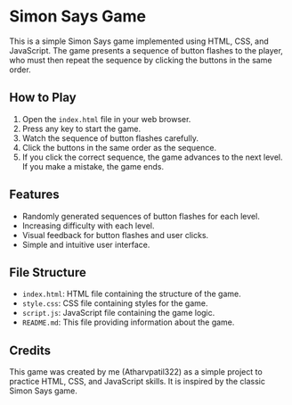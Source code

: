 # Simon Says Game

This is a simple Simon Says game implemented using HTML, CSS, and JavaScript. The game presents a sequence of button flashes to the player, who must then repeat the sequence by clicking the buttons in the same order.

## How to Play

1. Open the `index.html` file in your web browser.
2. Press any key to start the game.
3. Watch the sequence of button flashes carefully.
4. Click the buttons in the same order as the sequence.
5. If you click the correct sequence, the game advances to the next level. If you make a mistake, the game ends.

## Features

- Randomly generated sequences of button flashes for each level.
- Increasing difficulty with each level.
- Visual feedback for button flashes and user clicks.
- Simple and intuitive user interface.

## File Structure

- `index.html`: HTML file containing the structure of the game.
- `style.css`: CSS file containing styles for the game.
- `script.js`: JavaScript file containing the game logic.
- `README.md`: This file providing information about the game.

## Credits

This game was created by me (Atharvpatil322) as a simple project to practice HTML, CSS, and JavaScript skills. It is inspired by the classic Simon Says game.


